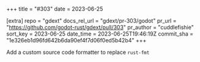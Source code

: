 +++
title = "#303"
date = 2023-06-25

[extra]
repo = "gdext"
docs_rel_url = "gdext/pr-303/godot"
pr_url = "https://github.com/godot-rust/gdext/pull/303"
pr_author = "cuddlefishie"
sort_key = 2023-06-25
date_time = 2023-06-25T19:46:19Z
commit_sha = "1e326eb1d96fd642b6da90ef4f7d06f0ed5b42b4"
+++

Add a custom source code formatter to replace `rust-fmt`
